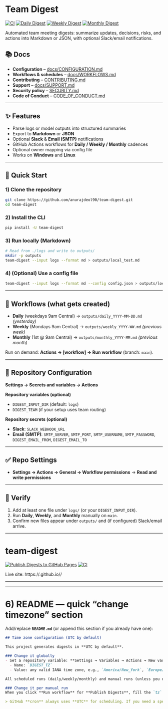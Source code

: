 # Team Digest

[![CI](https://github.com/anurajdeol90/team-digest/actions/workflows/ci.yml/badge.svg)](https://github.com/anurajdeol90/team-digest/actions/workflows/ci.yml)
[![Daily Digest](https://github.com/anurajdeol90/team-digest/actions/workflows/daily-digest.yml/badge.svg)](https://github.com/anurajdeol90/team-digest/actions/workflows/daily-digest.yml)
[![Weekly Digest](https://github.com/anurajdeol90/team-digest/actions/workflows/weekly-digest.yml/badge.svg)](https://github.com/anurajdeol90/team-digest/actions/workflows/weekly-digest.yml)
[![Monthly Digest](https://github.com/anurajdeol90/team-digest/actions/workflows/monthly-digest.yml/badge.svg)](https://github.com/anurajdeol90/team-digest/actions/workflows/monthly-digest.yml)

Automated team meeting digests: summarize updates, decisions, risks, and actions into Markdown or JSON, with optional Slack/email notifications.

## 📚 Docs

- **Configuration** – [docs/CONFIGURATION.md](docs/CONFIGURATION.md)  
- **Workflows & schedules** – [docs/WORKFLOWS.md](docs/WORKFLOWS.md)  
- **Contributing** – [CONTRIBUTING.md](CONTRIBUTING.md)  
- **Support** – [docs/SUPPORT.md](docs/SUPPORT.md)  
- **Security policy** – [SECURITY.md](SECURITY.md)  
- **Code of Conduct** – [CODE_OF_CONDUCT.md](CODE_OF_CONDUCT.md)

---

## ✨ Features
- Parse logs or model outputs into structured summaries
- Export to **Markdown** or **JSON**
- Optional **Slack** & **Email (SMTP)** notifications
- GitHub Actions workflows for **Daily / Weekly / Monthly** cadences
- Optional owner mapping via config file
- Works on **Windows** and **Linux**

---

## 🚀 Quick Start

### 1) Clone the repository
```bash
git clone https://github.com/anurajdeol90/team-digest.git
cd team-digest
```

### 2) Install the CLI
```bash
pip install -U team-digest
```

### 3) Run locally (Markdown)
```bash
# Read from ./logs and write to outputs/
mkdir -p outputs
team-digest --input logs --format md > outputs/local_test.md
```

### 4) (Optional) Use a config file
```bash
team-digest --input logs --format md --config config.json > outputs/local_test.md
```

---

## 🧭 Workflows (what gets created)

- **Daily** (weekdays 9am Central) → `outputs/daily_YYYY-MM-DD.md` *(yesterday)*
- **Weekly** (Mondays 9am Central) → `outputs/weekly_YYYY-WW.md` *(previous week)*
- **Monthly** (1st @ 9am Central) → `outputs/monthly_YYYY-MM.md` *(previous month)*

Run on demand: **Actions → [workflow] → Run workflow** (branch: `main`).

---

## 🔧 Repository Configuration  
**Settings → Secrets and variables → Actions**

**Repository variables (optional)**
- `DIGEST_INPUT_DIR` (default: `logs`)
- `DIGEST_TEAM` (if your setup uses team routing)

**Repository secrets (optional)**
- **Slack**: `SLACK_WEBHOOK_URL`  
- **Email (SMTP)**: `SMTP_SERVER`, `SMTP_PORT`, `SMTP_USERNAME`, `SMTP_PASSWORD`, `DIGEST_EMAIL_FROM`, `DIGEST_EMAIL_TO`

---

## ✅ Repo Settings
- **Settings → Actions → General → Workflow permissions** → **Read and write permissions**

---

## 🧪 Verify
1. Add at least one file under `logs/` (or your `DIGEST_INPUT_DIR`).  
2. Run **Daily**, **Weekly**, and **Monthly** manually on `main`.  
3. Confirm new files appear under `outputs/` and (if configured) Slack/email arrive.

---

# team-digest

[![Publish Digests to GitHub Pages](https://github.com/anurajdeol90/team-digest/actions/workflows/publish-digests.yml/badge.svg)](https://github.com/<OWNER>/<REPO>/actions/workflows/publish-digests.yml)
[![CI](https://github.com/<OWNER>/<REPO>/actions/workflows/ci.yml/badge.svg)](https://github.com/<OWNER>/<REPO>/actions/workflows/ci.yml)

Live site: https://<OWNER>.github.io/<REPO>/

---


---

# 6) README — quick “change timezone” section

Add/replace **`README.md`** (or append this section if you already have one):

```markdown
## Time zone configuration (UTC by default)

This project generates digests in **UTC by default**.

### Change it globally
- Set a repository variable: **Settings → Variables → Actions → New variable**  
  - Name: `DIGEST_TZ`  
  - Value: any valid IANA time zone, e.g., `America/New_York`, `Europe/London`, `Asia/Kolkata`.

All scheduled runs (daily/weekly/monthly) and manual runs (unless you override) will use this.

### Change it per manual run
When you click **Run workflow** for **Publish Digests**, fill the `tz` input with your desired IANA time zone.

> GitHub **cron** always uses **UTC** for scheduling. If you need a specific *local* hour for the job to start, convert that hour to UTC and set the cron in the scheduler workflow.




